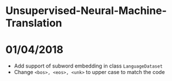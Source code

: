 # Unsupervised-Neural-Machine-Translation

# 01/04/2018
- Add support of subword embedding in class `LanguageDataset`
- Change `<bos>, <eos>, <unk>` to upper case to match the code

